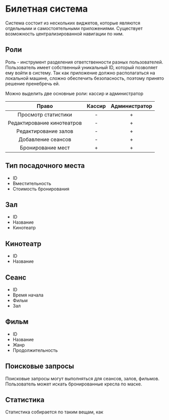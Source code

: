 # Билетная система

Система состоит из нескольких виджетов, которые являются отдельными и самостоятельными приложениями.
Существует возможность централизированной навигации по ним.

## Роли

Роль - инструмент разделения ответственности разных пользователей.
Пользователь имеет собственный уникальный ID, который позволяет ему войти в систему.
Так как приложение должно располагаться на локальной машине, сложно обеспечить безопасность,
поэтому принято решение пренебречь ей.

Можно выделить две основные роли: кассир и администратор

| Право | Кассир | Администратор |
| :---: | :---: | :---: |
| Просмотр статистики | - | + |
| Редактирование кинотеатров | - | + |
| Редактирование залов | - | + |
| Добавление сеансов | - | + |
| Бронирование мест | + | + |

## Тип посадочного места

+ ID
+ Вместительность
+ Стоимость бронирования

## Зал

+ ID 
+ Название
+ Кинотеатр

## Кинотеатр

+ ID
+ Название

## Сеанс

+ ID
+ Время начала
+ Фильм
+ Зал

## Фильм

+ ID
+ Название 
+ Жанр
+ Продолжительность

## Поисковые запросы

Поисковые запросы могут выполняться для сеансов, залов, фильмов.
Пользователь может искать бронированные кресла по маске.

## Статистика

Статистика собирается по таким вещам, как 
